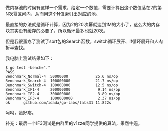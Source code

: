 做内存池的时候有这样一个需求，给定一个数值，需要计算出这个数值落在2的第N次幂区间内，从而用这个N值索引出对应的池。

最直接的办法就是循环计算，因为2的20次幂就达到1M的大小了，这么大的内存块其实没有缓存的必要了，所以循环最多也就20次。

但是我很蛋疼了测试了sort包的Search函数，switch循环展开、if循环展开和人肉折半查找。

我电脑上测试结果如下：

```
$ go test -bench="."
PASS
Benchmark_Normal-4	50000000	        25.6 ns/op
Benchmark_Search-4	100000000	        21.7 ns/op
Benchmark_Switch-4	100000000	        12.5 ns/op
Benchmark_IF1-4   	200000000	         9.14 ns/op
Benchmark_IF2-4   	300000000	         3.89 ns/op
Benchmark_IF3-4   	1000000000	         2.37 ns/op
ok  	github.com/idada/go-labs/labs31	11.822s
```

呵呵，蛋好疼。

补充：最后一个IF3测试是由群里的v1zze同学提供的算法，果然牛逼。